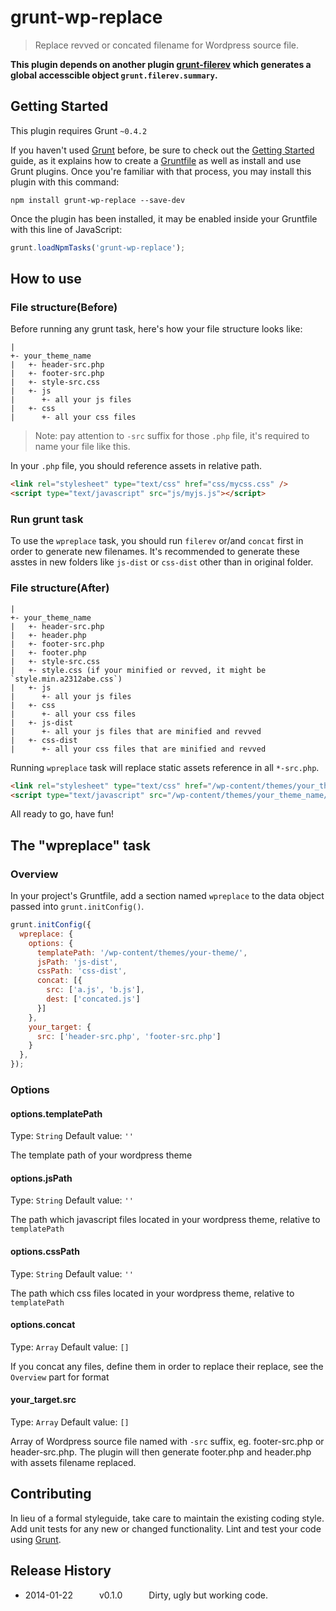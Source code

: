 # grunt-wp-replace

> Replace revved or concated filename for Wordpress source file.

**This plugin depends on another plugin [grunt-filerev](https://github.com/yeoman/grunt-filerev) which generates a global accesscible object `grunt.filerev.summary`.**

## Getting Started
This plugin requires Grunt `~0.4.2`

If you haven't used [Grunt](http://gruntjs.com/) before, be sure to check out the [Getting Started](http://gruntjs.com/getting-started) guide, as it explains how to create a [Gruntfile](http://gruntjs.com/sample-gruntfile) as well as install and use Grunt plugins. Once you're familiar with that process, you may install this plugin with this command:

```shell
npm install grunt-wp-replace --save-dev
```

Once the plugin has been installed, it may be enabled inside your Gruntfile with this line of JavaScript:
```js
grunt.loadNpmTasks('grunt-wp-replace');
```
## How to use

### File structure(Before)

Before running any grunt task, here's how your file structure looks like:
```
|
+- your_theme_name
|   +- header-src.php
|   +- footer-src.php
|   +- style-src.css
|   +- js
|      +- all your js files
|   +- css
|      +- all your css files
```
> Note: pay attention to `-src` suffix for those `.php` file, it's required to name your file like this.

In your `.php` file, you should reference assets in relative path.
```html
<link rel="stylesheet" type="text/css" href="css/mycss.css" />
<script type="text/javascript" src="js/myjs.js"></script>
```

### Run grunt task

To use the `wpreplace` task, you should run `filerev` or/and `concat` first in order to generate new filenames. It's recommended to generate these asstes in new folders like `js-dist` or `css-dist` other than in original folder.

### File structure(After)
```
|
+- your_theme_name
|   +- header-src.php
|   +- header.php
|   +- footer-src.php
|   +- footer.php
|   +- style-src.css
|   +- style.css (if your minified or revved, it might be `style.min.a2312abe.css`)
|   +- js
|      +- all your js files
|   +- css
|      +- all your css files
|   +- js-dist
|      +- all your js files that are minified and revved
|   +- css-dist
|      +- all your css files that are minified and revved
```
Running `wpreplace` task will replace static assets reference in all `*-src.php`.

```html
<link rel="stylesheet" type="text/css" href="/wp-content/themes/your_theme_name/css-dist/mycss.min.ac2de23a.css" />
<script type="text/javascript" src="/wp-content/themes/your_theme_name/js-dist/myjs.min.bde2ac21.js"></script>
```
All ready to go, have fun!

## The "wpreplace" task

### Overview
In your project's Gruntfile, add a section named `wpreplace` to the data object passed into `grunt.initConfig()`.

```js
grunt.initConfig({
  wpreplace: {
    options: {
      templatePath: '/wp-content/themes/your-theme/',
      jsPath: 'js-dist',
      cssPath: 'css-dist',
      concat: [{
        src: ['a.js', 'b.js'],
        dest: ['concated.js']
      }]
    },
    your_target: {
      src: ['header-src.php', 'footer-src.php']
    }
  },
});
```

### Options

#### options.templatePath
Type: `String`
Default value: `''`

The template path of your wordpress theme

#### options.jsPath
Type: `String`
Default value: `''`

The path which javascript files located in your wordpress theme, relative to `templatePath`

#### options.cssPath
Type: `String`
Default value: `''`

The path which css files located in your wordpress theme, relative to `templatePath`

#### options.concat
Type: `Array`
Default value: `[]`

If you concat any files, define them in order to replace their replace, see the `Overview` part for format

#### your_target.src
Type: `Array`
Default value: `[]`

Array of Wordpress source file named with `-src` suffix, eg. footer-src.php or header-src.php.  The plugin will then generate footer.php and header.php with assets filename replaced.

## Contributing
In lieu of a formal styleguide, take care to maintain the existing coding style. Add unit tests for any new or changed functionality. Lint and test your code using [Grunt](http://gruntjs.com/).

## Release History
 - 2014-01-22   v0.1.0   Dirty, ugly but working code.
